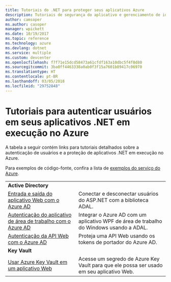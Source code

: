 ```yaml
---
title: Tutoriais do .NET para proteger seus aplicativos Azure
description: Tutoriais de segurança do aplicativo e gerenciamento de identidades nos aplicativos .NET em execução no Azure.
author: camsoper
ms.author: casoper
manager: wpickett
ms.date: 10/19/2017
ms.topic: reference
ms.technology: azure
ms.devlang: dotnet
ms.service: multiple
ms.custom: devcenter
ms.openlocfilehash: f7f71e15dcd58473a61cfdf163a10dbc5f4f8d80
ms.sourcegitcommit: 3ba0ff4463338a0ab0f3f15a7601b89417c06970
ms.translationtype: HT
ms.contentlocale: pt-BR
ms.lasthandoff: 03/05/2018
ms.locfileid: "29752848"
---
```

# <a name="tutorials-for-authenticating-users-in-your-net-apps-running-on-azure"></a>Tutoriais para autenticar usuários em seus aplicativos .NET em execução no Azure

A tabela a seguir contém links para tutoriais detalhados sobre a autenticação de usuários e a proteção de aplicativos .NET em execução no Azure.

Para exemplos de código-fonte, confira a lista de [exemplos do serviço do Azure](https://azure.microsoft.com/resources/samples/?platform=dotnet).

| | |
|---|---|
|**Active Directory**||
| [Entrada e saída do aplicativo Web com o Azure AD][1] | Conectar e desconectar usuários do ASP.NET com a biblioteca ADAL.
| [Autenticação do aplicativo de área de trabalho com o Azure AD][2]| Integrar o Azure AD com um aplicativo WPF de área de trabalho do Windows usando a ADAL. | 
| [Autenticação da API Web com o Azure AD][3] | Proteja uma API Web usando os tokens de portador do Azure AD. |
|**Key Vault**||
| [Usar Azure Key Vault em um aplicativo Web][4] | Acesse um segredo de Azure Key Vault para que ele possa ser usado em seu aplicativo Web. | 

[1]: /azure/active-directory/develop/active-directory-devquickstarts-webapp-dotnet
[2]: /azure/active-directory/develop/active-directory-devquickstarts-dotnet
[3]: /azure/active-directory/develop/active-directory-devquickstarts-webapi-dotnet
[4]: /azure/key-vault/key-vault-use-from-web-application